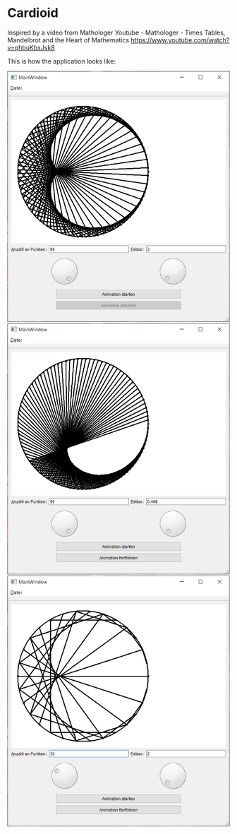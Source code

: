 # Cardioid

Inspired by a video from Mathologer
Youtube - Mathologer - Times Tables, Mandelbrot and the Heart of Mathematics
https://www.youtube.com/watch?v=qhbuKbxJsk8


This is how the application looks like:

![This is how the application looks like](https://github.com/DavidWild02/Cardioid/blob/master/Cardioid1.png)
![This is how the application looks like](https://github.com/DavidWild02/Cardioid/blob/master/Cardioid2.png)
![This is how the application looks like](https://github.com/DavidWild02/Cardioid/blob/master/Cardioid3.png)
